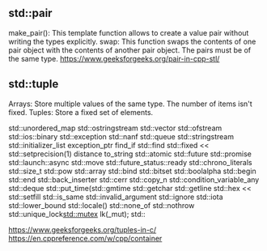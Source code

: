 ## std::pair
make_pair(): This template function allows to create a value pair without writing the types explicitly. 
swap: This function swaps the contents of one pair object with the contents of another pair object. The pairs must be of the same type. 
https://www.geeksforgeeks.org/pair-in-cpp-stl/

## std::tuple
Arrays: Store multiple values of the same type. The number of items isn't fixed. 
Tuples: Store a fixed set of elements.

std::unordered_map
std::ostringstream
std::vector
std::ofstream
std::ios::binary
std::exception
std::nanf
std::queue
std::stringstream
std::initializer_list
exception_ptr
find_if
std::find
std::fixed << std::setprecision(1)
distance
to_string
std::atomic
std::future
std::promise
std::launch::async
std::move
std::future_status::ready
std::chrono_literals
std::size_t
std::pow
std::array
std::bind
std::bitset
std::boolalpha
std::begin
std::end
std::back_inserter
std::cerr
std::copy_n
std::condition_variable_any
std::deque
std::put_time(std::gmtime
std::getchar
std::getline
std::hex << std::setfill
std::is_same
std::invalid_argument
std::ignore
std::iota
std::lower_bound
std::locale()
std::none_of
std::nothrow
std::unique_lock<std::mutex> lk(_mut);
std:: 

https://www.geeksforgeeks.org/tuples-in-c/
https://en.cppreference.com/w/cpp/container
